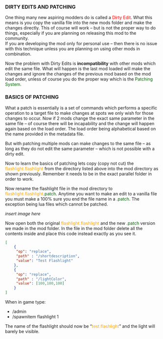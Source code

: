 ### DIRTY EDITS AND PATCHING
One thing many new aspiring modders do is called a <span style="color:red;">Dirty Edit</span>. What this means is you copy the vanilla file into the new mods folder and make the changes directly. This of course will work – but is not the proper way to do things, especially if you are planning on releasing this mod to the community.  
If you are developing the mod only for personal use – then there is no issue with this technique unless you are planning on using other mods in combination.  

Now the problem with Dirty Edits is **incompatibility** with other mods which edit the same file. What will happen is the last mod loaded will make the changes and ignore the changes of the previous mod based on the mod load order, unless of course you do the proper way which is the <span style="color:darkgreen;">Patching System</span>.

### BASICS OF PATCHING
What a patch is essentially is a set of commands which performs a specific operation to a target file to make changes at spots we only wish for those changes to occur. Now if 2 mods change the exact same parameter in the same file – of course there will be incapability and the change will happen again based on the load order. The load order being alphabetical based on the name provided in the metadata file.  

But with patching multiple mods can make changes to the same file – as long as they do not edit the
same parameter – which is not possible with a dirty edit.

Now to learn the basics of patching lets copy (copy not cut) the <span style="color:orange">flashlight.flashlight</span> from the directory listed above into the mod directory as shown previously. Remember it needs to be in the exact parallel folder in order to work.  

Now rename the flashlight file in the mod directory to <span style="color:orange">flashlight.flashlight</span><span style="color:darkgreen">.patch</span>. Anytime you want to make an edit to a vanilla file you must make a 100% sure you end the file name in a <span style="color:darkgreen">.patch</span>. The
exception being lua files which cannot be patched.  

*insert image here*

Now open both the original <span style="color:orange">flashlight.flashlight</span> and the new <span style="color:darkgreen">.patch</span> version we made in the mod folder. In the file in the mod folder
delete all the contents inside and place this code instead exactly as you see it.  

```json
[
    {
     "op": "replace",
     "path" : "/shortdescription",
     "value": "Test Flashlight"
    }, 
    {
     "op": "replace",
     "path" : "/lightColor",
     "value": [100,100,100]
    }
]
```


When in game type:
- /admin
- /spawnitem flashlight 1  

The name of the flashlight should now be “<span style="color:orange">test flashlight</span>” and the light will barely be visible.
